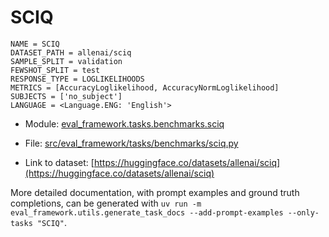 # SCIQ

````
NAME = SCIQ
DATASET_PATH = allenai/sciq
SAMPLE_SPLIT = validation
FEWSHOT_SPLIT = test
RESPONSE_TYPE = LOGLIKELIHOODS
METRICS = [AccuracyLoglikelihood, AccuracyNormLoglikelihood]
SUBJECTS = ['no_subject']
LANGUAGE = <Language.ENG: 'English'>
````

- Module: [eval_framework.tasks.benchmarks.sciq](eval_framework.tasks.benchmarks.sciq)

- File: [src/eval_framework/tasks/benchmarks/sciq.py](../../src/eval_framework/tasks/benchmarks/sciq.py)

- Link to dataset: [https://huggingface.co/datasets/allenai/sciq](https://huggingface.co/datasets/allenai/sciq)

More detailed documentation, with prompt examples and ground truth completions, can be generated with `uv run -m eval_framework.utils.generate_task_docs --add-prompt-examples --only-tasks "SCIQ"`.
